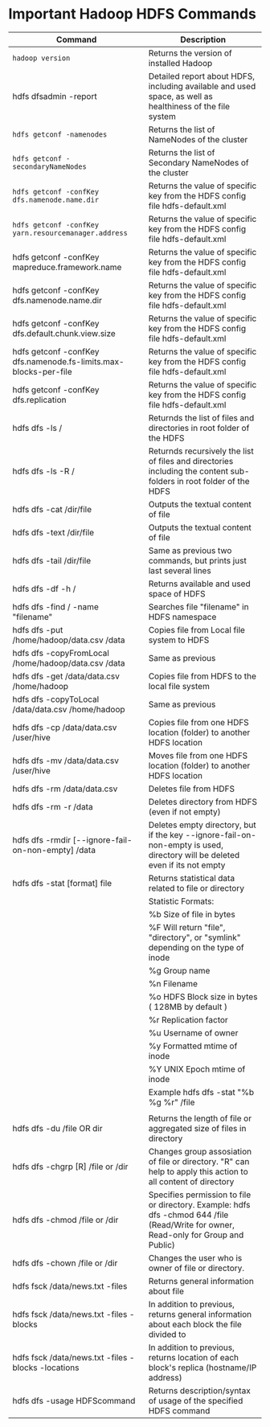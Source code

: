 # Important Hadoop HDFS Commands
| Command | Description
|---|----|
| `hadoop version` | Returns the version of installed Hadoop |
| hdfs dfsadmin -report | Detailed report about HDFS, including available and used space, as well as healthiness of the file system |
| `hdfs getconf -namenodes` | Returns the list of NameNodes of the cluster |
| `hdfs getconf -secondaryNameNodes` | Returns the list of Secondary NameNodes of the cluster |
| `hdfs getconf -confKey dfs.namenode.name.dir` | Returns the value of specific key from the HDFS config file hdfs-default.xml |
| `hdfs getconf -confKey yarn.resourcemanager.address` | Returns the value of specific key from the HDFS config file hdfs-default.xml |
| hdfs getconf -confKey mapreduce.framework.name | Returns the value of specific key from the HDFS config file hdfs-default.xml |
| hdfs getconf -confKey dfs.namenode.name.dir | Returns the value of specific key from the HDFS config file hdfs-default.xml |
| hdfs getconf -confKey dfs.default.chunk.view.size | Returns the value of specific key from the HDFS config file hdfs-default.xml |
| hdfs getconf -confKey dfs.namenode.fs-limits.max-blocks-per-file | Returns the value of specific key from the HDFS config file hdfs-default.xml |
| hdfs getconf -confKey dfs.replication | Returns the value of specific key from the HDFS config file hdfs-default.xml |
| hdfs dfs -ls / | Returnds the list of files and directories in root folder of the HDFS |
hdfs dfs -ls -R / | Returnds recursively the list of files and directories including the content sub-folders in root folder of the HDFS |
| hdfs dfs -cat /dir/file | Outputs the textual content of file |
| hdfs dfs -text /dir/file | Outputs the textual content of file |
| hdfs dfs -tail /dir/file | Same as previous two commands, but prints just last several lines |
| hdfs dfs -df -h / | Returns available and used space of HDFS |
| hdfs dfs -find / -name "filename" | Searches file "filename" in HDFS namespace |
| hdfs dfs -put /home/hadoop/data.csv /data | Copies file from Local file system to HDFS |
| hdfs dfs -copyFromLocal /home/hadoop/data.csv /data | Same as previous |
| hdfs dfs -get /data/data.csv /home/hadoop | Copies file from HDFS to the local file system |
| hdfs dfs -copyToLocal /data/data.csv /home/hadoop | Same as previous |
| hdfs dfs -cp /data/data.csv /user/hive | Copies file from one HDFS location (folder) to another HDFS location | 
| hdfs dfs -mv /data/data.csv /user/hive | Moves file from one HDFS location (folder) to another HDFS location | 
| hdfs dfs -rm /data/data.csv | Deletes file from HDFS |
| hdfs dfs -rm -r /data | Deletes directory from HDFS (even if not empty) |
| hdfs dfs -rmdir [--ignore-fail-on-non-empty] /data | Deletes empty directory, but if the key --ignore-fail-on-non-empty is used, directory will be deleted even if its not empty |
| hdfs dfs -stat [format] file | Returns statistical data related to file or directory |
| | Statistic Formats: |
| | %b  Size of file in bytes |
| | %F  Will return "file", "directory", or "symlink" depending on the type of inode |
| | %g  Group name |
| | %n  Filename |
| | %o  HDFS Block size in bytes ( 128MB by default ) |
| | %r  Replication factor |
| | %u  Username of owner |
| | %y  Formatted mtime of inode |
| | %Y  UNIX Epoch mtime of inode |
| | Example hdfs dfs -stat "%b %g %r" /file |
| | |
| hdfs dfs -du /file OR dir | Returns the length of file or aggregated size of files in directory |
| hdfs dfs -chgrp [R] /file or /dir | Changes group assosiation of file or directory. "R" can help to apply this action to all content of directory |
| hdfs dfs -chmod	/file or /dir | Specifies permission to file or directory. Example: hdfs dfs -chmod	644 /file (Read/Write for owner, Read-only for Group and Public) |
| hdfs dfs -chown /file or /dir | Changes the user who is owner of file or directory.
| hdfs fsck /data/news.txt -files | Returns general information about file |
| hdfs fsck /data/news.txt -files -blocks | In addition to previous, returns general information about each block the file divided to |
| hdfs fsck /data/news.txt -files -blocks -locations | In addition to previous, returns location of each block's replica (hostname/IP address) |
|hdfs dfs -usage HDFScommand | Returns description/syntax of usage of the specified HDFS command |
